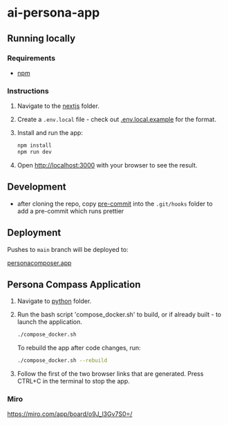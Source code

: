 # ai-persona-app

## Running locally

### Requirements
* [npm](https://docs.npmjs.com/downloading-and-installing-node-js-and-npm)

### Instructions

1. Navigate to the [nextjs](./code/nextjs/) folder.

2. Create a `.env.local` file - check out [.env.local.example](./code/nextjs/.env.local.example) for the format.


3. Install and run the app:
    ```bash
    npm install
    npm run dev
    ```

5. Open [http://localhost:3000](http://localhost:3000) with your browser to see the result.

## Development
* after cloning the repo, copy [pre-commit](./code/hooks/pre-commit) into the `.git/hooks` folder to add a pre-commit which runs prettier

## Deployment
Pushes to `main` branch will be deployed to:

[personacomposer.app](https://personacomposer.app)

## Persona Compass Application
1. Navigate to [python](./code/python/) folder. 

2. Run the bash script 'compose_docker.sh' to build, or if already built - to launch the application.
    ```bash
    ./compose_docker.sh
    ```
    To rebuild the app after code changes, run:
    ```bash
    ./compose_docker.sh --rebuild
    ```

3. Follow the first of the two browser links that are generated. Press CTRL+C in the terminal to stop the app.

### Miro
https://miro.com/app/board/o9J_l3Gv7S0=/